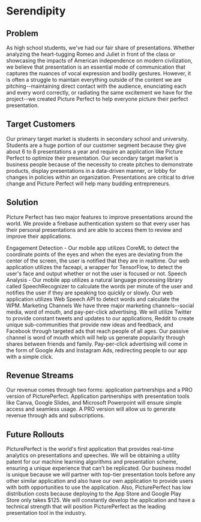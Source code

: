 # Serendipity
## Problem
As high school students, we've had our fair share of presentations. Whether analyzing the heart-tugging Romeo and Juliet in front of the class or showcasing the impacts of American independence on modern civilization, we believe that presentation is an essential mode of communication that captures the nuances of vocal expression and bodily gestures. However, it is often a struggle to maintain everything outside of the content we are pitching--maintaining direct contact with the audience, enunciating each and every word correctly, or radiating the same excitement we have for the project--we created Picture Perfect to help everyone picture their perfect presentation.

## Target Customers
Our primary target market is students in secondary school and university. Students are a huge portion of our customer segment because they give about 6 to 8 presentations a year and require an application like Picture Perfect to optimize their presentation. Our secondary target market is business people because of the necessity to create pitches to demonstrate products, display presentations in a data-driven manner, or lobby for changes in policies within an organization. Presentations are critical to drive change and Picture Perfect will help many budding entrepreneurs.

## Solution
Picture Perfect has two major features to improve presentations around the world. We provide a firebase authentication system so that every user has their personal presentations and are able to access them to review and improve their applications.

Engagement Detection - Our mobile app utilizes CoreML to detect the coordinate points of the eyes and when the eyes are deviating from the center of the screen, the user is notified that they are in realtime. Our web application utilizes the faceapi, a wrapper for TensorFlow, to detect the user's face and output whether or not the user is focused or not.
Speech Analysis - Our mobile app utilizes a natural language processing library called SpeechRecognizer to calculate the words per minute of the user and notifies the user if they are speaking too quickly or slowly. Our web application utilizes Web Speech API to detect words and calculate the WPM.
Marketing Channels
We have three major marketing channels--social media, word of mouth, and pay-per-click advertising. We will utilize Twitter to provide constant tweets and updates to our applications, Reddit to create unique sub-communities that provide new ideas and feedback, and Facebook through targeted ads that reach people of all ages. Our passive channel is word of mouth which will help us generate popularity through shares between friends and family. Pay-per-click advertising will come in the form of Google Ads and Instagram Ads, redirecting people to our app with a simple click.

## Revenue Streams
Our revenue comes through two forms: application partnerships and a PRO version of PicturePerfect. Application partnerships with presentation tools like Canva, Google Slides, and Microsoft Powerpoint will ensure simple access and seamless usage. A PRO version will allow us to generate revenue through ads and subscriptions.

## Future Rollouts
PicturePerfect is the world's first application that provides real-time analytics on presentations and speeches. We will be obtaining a utility patent for our machine learning algorithms and presentation scheme, ensuring a unique experience that can't be replicated. Our business model is unique because we will partner with top-tier presentation tools before any other similar application and also have our own application to provide users with both opportunities to use the application. Also, PicturePerfect has low distribution costs because deploying to the App Store and Google Play Store only takes $125. We will constantly develop the application and have a technical strength that will position PicturePerfect as the leading presentation tool in the industry.

